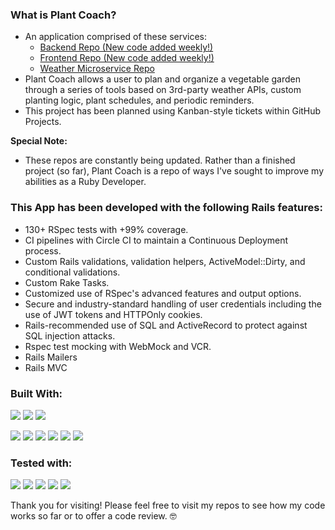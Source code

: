 ### What is Plant Coach?
- An application comprised of these services:
  - [Backend Repo (New code added weekly!)](https://github.com/Plant-Coach/plant_coach_be)
  - [Frontend Repo (New code added weekly!)](https://github.com/Plant-Coach/plant_coach_fe)
  - [Weather Microservice Repo](https://github.com/Plant-Coach/plant_coach_weather_api)
- Plant Coach allows a user to plan and organize a vegetable garden through a series of tools based on 3rd-party weather APIs, custom planting logic, plant schedules, and periodic reminders.
- This project has been planned using Kanban-style tickets within GitHub Projects.


**Special Note:**
- These repos are constantly being updated. Rather than a finished project (so far), Plant Coach is a repo of ways I've sought to improve my abilities as a Ruby Developer.



### This App has been developed with the following Rails features:
  - 130+ RSpec tests with +99% coverage.
  - CI pipelines with Circle CI to maintain a Continuous Deployment process.
  - Custom Rails validations, validation helpers, ActiveModel::Dirty, and conditional validations.
  - Custom Rake Tasks.
  - Customized use of RSpec's advanced features and output options.
  - Secure and industry-standard handling of user credentials including the use of JWT tokens and HTTPOnly cookies.
  - Rails-recommended use of SQL and ActiveRecord to protect against SQL injection attacks.
  - Rspec test mocking with WebMock and VCR.
  - Rails Mailers
  - Rails MVC
  
  
  
### Built With:
<img src="https://img.shields.io/badge/-Ruby%20on%20Rails-CC0000?logo=ruby%20on%20rails&logoColor=white&style=for-the-badge"/> <img src="https://img.shields.io/badge/-Postgresql-4169E1?logo=postgresql&logoColor=white&style=for-the-badge"/> <img src="https://img.shields.io/badge/-CircleCI-8669AE?logo=circleci&logoColor=white&style=for-the-badge"/>

<img src="https://img.shields.io/badge/-Sidekiq-FF6A00?logoColor=white&style=for-the-badge"/> <img src="https://img.shields.io/badge/-Redis-DC382D?logo=redis&logoColor=white&style=for-the-badge"/> <img src="https://img.shields.io/badge/-Heroku-430098?logo=heroku&logoColor=white&style=for-the-badge"/> <img src="https://img.shields.io/badge/-Postman-FF6C37?logo=postman&logoColor=white&style=for-the-badge"/> <img src="https://img.shields.io/badge/-Faraday-CC0000?&style=for-the-badge"/> <img src="https://img.shields.io/badge/-Figaro-CC0000?&style=for-the-badge"/>

### Tested with:
<img src="https://img.shields.io/badge/-RSpec-CC0000?&style=for-the-badge"/> <img src="https://img.shields.io/badge/-SimpleCov-CC0000?&style=for-the-badge"/> <img src="https://img.shields.io/badge/-Shoulda%20Matchers-CC0000?&style=for-the-badge"/> <img src="https://img.shields.io/badge/-Capybara-CC0000?&style=for-the-badge"/> <img src="https://img.shields.io/badge/-Factorybot-CC0000?&style=for-the-badge"/> 



Thank you for visiting!  Please feel free to visit my repos to see how my code works so far or to offer a code review. 🤓
